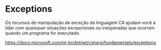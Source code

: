 # Exceptions

Os recursos de manipulação de exceção da linguagem C# ajudam você a lidar com quaisquer situações excepcionais ou inesperadas que ocorram quando um programa for executado.

https://docs.microsoft.com/pt-br/dotnet/csharp/fundamentals/exceptions
